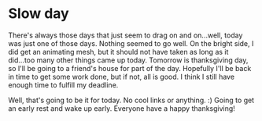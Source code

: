 # Slow day

There's always those days that just seem to drag on and on...well, today was just one of those days. Nothing seemed to go well. On the bright side, I did get an animating mesh, but it should not have taken as long as it did...too many other things came up today. Tomorrow is thanksgiving day, so I'll be going to a friend's house for part of the day. Hopefully I'll be back in time to get some work done, but if not, all is good. I think I still have enough time to fulfill my deadline.

Well, that's going to be it for today. No cool links or anything. :) Going to get an early rest and wake up early. Everyone have a happy thanksgiving!
